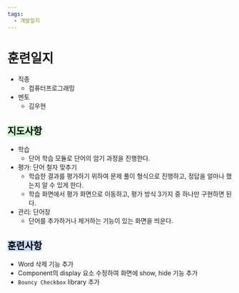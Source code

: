 ```yaml
---
tags:
  - 개발일지
---
```

# 훈련일지

- 직종
	- 컴퓨터프로그래밍
- 멘토
	- 김우현
## <mark style="background: #BBFABBA6;">지도사항</mark>

- 학습
	- 단어 학습 모듈로 단어의 암기 과정을 진행한다.
- 평가: 단어 철자 맞추기
	- 학습한 결과를 평가하기 위하여 문제 풀이 형식으로 진행하고, 정답을 얼마나 했는지 알 수 있게 한다.
	- 학습 화면에서 평가 화면으로 이동하고, 평가 방식 3가지 중 하나만 구현하면 된다.
- 관리: 단어장
	- 단어를 추가하거나 제거하는 기능이 있는 화면을 띄운다.

## <mark style="background: #ADCCFFA6;">훈련사항</mark>

- Word 삭제 기능 추가
- Component의 display 요소 수정하여 화면에 show, hide 기능 추가
- `Bouncy Checkbox` library 추가